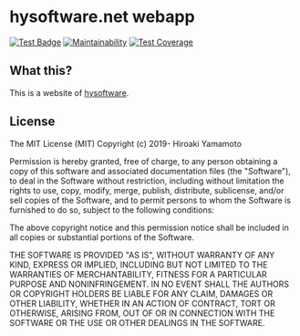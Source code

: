 # hysoftware.net webapp
[![Test Badge]][Test Link]
[![Maintainability]][Maintainability Link]
[![Test Coverage]][Test Coverage Link]

[Test Badge]: https://github.com/hysoftware/hysoftware.net/actions/workflows/test.yml/badge.svg
[Test Link]: https://github.com/hysoftware/hysoftware.net/actions/workflows/test.yml
[Maintainability]: https://qlty.sh/gh/hysoftware/projects/hysoftware.net/maintainability.svg
[Maintainability Link]: https://qlty.sh/gh/hysoftware/projects/hysoftware.net
[Test Coverage]: https://qlty.sh/gh/hysoftware/projects/hysoftware.net/coverage.svg
[Test Coverage Link]: https://qlty.sh/gh/hysoftware/projects/hysoftware.net

## What this?
This is a website of [hysoftware].

[hysoftware]: https://www.hysoftware.net/

## License

The MIT License (MIT)
Copyright (c) 2019- Hiroaki Yamamoto

Permission is hereby granted, free of charge, to any person obtaining a copy
of this software and associated documentation files (the "Software"), to deal
in the Software without restriction, including without limitation the rights
to use, copy, modify, merge, publish, distribute, sublicense, and/or sell
copies of the Software, and to permit persons to whom the Software is
furnished to do so, subject to the following conditions:

The above copyright notice and this permission notice shall be included in all
copies or substantial portions of the Software.

THE SOFTWARE IS PROVIDED "AS IS", WITHOUT WARRANTY OF ANY KIND, EXPRESS OR
IMPLIED, INCLUDING BUT NOT LIMITED TO THE WARRANTIES OF MERCHANTABILITY,
FITNESS FOR A PARTICULAR PURPOSE AND NONINFRINGEMENT. IN NO EVENT SHALL THE
AUTHORS OR COPYRIGHT HOLDERS BE LIABLE FOR ANY CLAIM, DAMAGES OR OTHER
LIABILITY, WHETHER IN AN ACTION OF CONTRACT, TORT OR OTHERWISE, ARISING FROM,
OUT OF OR IN CONNECTION WITH THE SOFTWARE OR THE USE OR OTHER DEALINGS IN THE
SOFTWARE.
